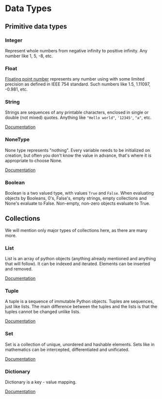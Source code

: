 # Data Types

## Primitive data types

### Integer

Represent whole numbers from negative infinity to positive infinity. Any number like 1, 5,
-8, etc.

### Float

[Floating point number](https://en.wikipedia.org/wiki/Floating-point_arithmetic)
represents any number using with some limited precision as defined in IEEE 754 standard.
Such numbers like 1.5, 1.11097, -0.981, etc.

### String

Strings are sequences of any printable characters, enclosed in single or double (not 
mixed) quotes. Anything like `"Hello world"`, `'12345'`, `"a"`, etc.

[Documentation](https://docs.python.org/3/library/stdtypes.html#str)

### NoneType

None type represents "nothing". Every variable needs to be initialized on creation,
but often you don't know the value in advance, that's where it is appropriate to choose 
None.

[Documentation](https://docs.python.org/3.2/library/constants.html)

### Boolean

Boolean is a two valued type, with values `True` and `False`. When evaluating objects 
by Booleans, 0's, False's, empty strings, empty collections and None's evaluate to False.
Non-empty, non-zero objects evaluate to True.


## Collections

We will mention only major types of collections here, as there are many more.

### List

List is an array of python objects (anything already mentioned and anything that will 
follow). It can be indexed and iterated. Elements can be inserted and removed.

[Documentation](https://docs.python.org/3/tutorial/datastructures.html#more-on-lists)

### Tuple
A tuple is a sequence of immutable Python objects. Tuples are sequences, just like lists. 
The main difference between the tuples and the lists is that the tuples 
cannot be changed unlike lists.

[Documentation](https://docs.python.org/3/tutorial/datastructures.html#tuples-and-sequences)

### Set

Set is a collection of unique, unordered and hashable elements. Sets like in mathematics
can be intercepted, differentiated and unificated.

[Documentation](https://docs.python.org/3/tutorial/datastructures.html#sets)

### Dictionary

Dictionary is a key - value mapping.

[Documentation](https://docs.python.org/3/tutorial/datastructures.html#dictionaries)